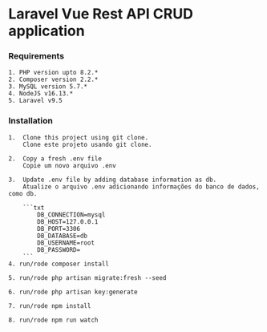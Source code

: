 # Laravel Vue Rest API CRUD application  

### Requirements

    1. PHP version upto 8.2.*    
    2. Composer version 2.2.*   
    3. MySQL version 5.7.* 
    4. NodeJS v16.13.* 
    5. Laravel v9.5

### Installation

    1.  Clone this project using git clone. 
        Clone este projeto usando git clone.

    2.  Copy a fresh .env file
        Copie um novo arquivo .env

    3.  Update .env file by adding database information as db. 
        Atualize o arquivo .env adicionando informações do banco de dados, como db. 

        ```txt
            DB_CONNECTION=mysql
            DB_HOST=127.0.0.1
            DB_PORT=3306
            DB_DATABASE=db
            DB_USERNAME=root
            DB_PASSWORD=
        ```
    4. run/rode composer install 

    5. run/rode php artisan migrate:fresh --seed
    
    6. run/rode php artisan key:generate

    7. run/rode npm install 
       
    8. run/rode npm run watch 